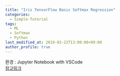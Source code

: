 ```yaml
---
title: "Iris TensorFlow Basic Softmax Regression"
categories: 
  - Simple-Tutorial
tags:
  - ML
  - Softmax
  - Python
last_modified_at: 2019-03-22T13:00:00+09:00
author_profile: true
---
```


환경 : Jupyter Notebook with VSCode  
[참고링크](https://code.visualstudio.com/docs/python/jupyter-support)  

